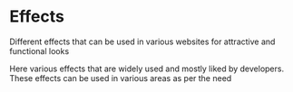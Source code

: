 # Effects
Different effects that can be used in various websites for attractive and functional looks

Here various effects that are widely used and mostly liked by developers.
These effects can be used in various areas as per the need
